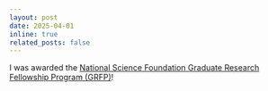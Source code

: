 ```yaml
---
layout: post
date: 2025-04-01
inline: true
related_posts: false
---
```


I was awarded the [National Science Foundation Graduate Research Fellowship Program (GRFP)](https://www.nsfgrfp.org/)!
